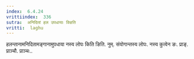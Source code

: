 ```yaml
---
index:  6.4.24
vrittiindex:  336
sutra:  अनिदितां हल उपधायाः क्ङिति
vritti:  laghu 
---
```


हलन्तानामनिदितामङ्गानामुपधाया नस्य लोपः किति ङिति. नुम्. संयोगान्तस्य लोपः. नस्य कुत्वेन ङः. प्राङ्. प्राञ्चौ. प्राञ्चः..

